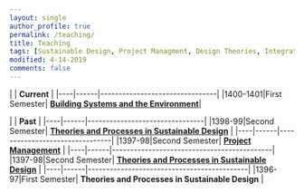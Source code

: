 ```yaml
---
layout: single
author_profile: true
permalink: /teaching/
title: Teaching
tags: [Sustainable Design, Project Managment, Design Theories, Integrated Design Process,Building Information Modeling, Leen Delivery Method, Construciton Delivery Methods]
modified: 4-14-2019
comments: false
---
```



|           | **Current**                    |
|----|------|--------------------------------|
|1400-1401|First Semester| [**Building Systems and the Environment**](/BS00)|



|           | **Past**                       |
|----|------|--------------------------------|
|1398-99|Second Semester| [**Theories and Processes in Sustainable Design**](/sd98) |
|----|------|--------------------------------|
|1397-98|Second Semester| [**Project Management**](/pm97/)           |
|----|------|--------------------------------------------|
|1397-98|Second Semester| [**Theories and Processes in Sustainable Design**](/sd97) |
|----|------|--------------------------------------------|
|1396-97|First Semester| **Theories and Processes in Sustainable Design** |